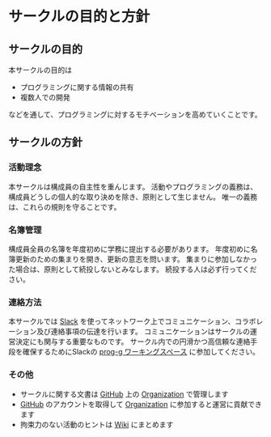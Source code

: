 # サークルの目的と方針

## サークルの目的

本サークルの目的は

- プログラミングに関する情報の共有
- 複数人での開発

などを通して、プログラミングに対するモチベーションを高めていくことです。

## サークルの方針

### 活動理念

本サークルは構成員の自主性を重んじます。
活動やプログラミングの義務は、構成員どうしの個人的な取り決めを除き、原則として生じません。
唯一の義務は、これらの規則を守ることです。

### 名簿管理

構成員全員の名簿を年度初めに学務に提出する必要があります。
年度初めに名簿更新のための集まりを開き、更新の意志を問います。
集まりに参加しなかった場合は、原則として続投しないとみなします。
続投する人は必ず行ってください。

### 連絡方法

本サークルでは [Slack](https://slack.com/intl/ja-jp/) を使ってネットワーク上でコミュニケーション、コラボレーション及び連絡事項の伝達を行います。
コミュニケーションはサークルの運営決定にも関与する重要なものです。
サークル内での円滑かつ高信頼な連絡手段を確保するためにSlackの [prog-g ワーキングスペース](https://prog-g.slack.com/) に参加してください。

### その他

- サークルに関する文書は [GitHub](https://github.com/) 上の [Organization](https://github.com/prog-g) で管理します
- [GitHub](https://github.com/) のアカウントを取得して [Organization](https://github.com/prog-g) に参加すると運営に貢献できます
- 拘束力のない活動のヒントは [Wiki](https://github.com/prog-g/wiki/wiki) にまとめます
